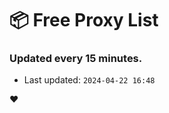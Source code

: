# :package: Free Proxy List
### Updated every 15 minutes.

- Last updated: `2024-04-22 16:48`

:heart:
